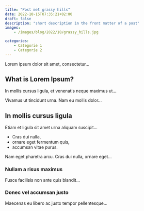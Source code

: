 ```yaml
---
title: "Post met grassy hills"
date: 2022-10-15T07:35:21+02:00
draft: false
description: "short description in the front matter of a post"
images:
    - /images/blog/2022/10/grassy_hills.jpg

categories:
    - Categorie 1
    - Categorie 2
---
```


Lorem ipsum dolor sit amet, consectetur...

## What is Lorem Ipsum?
In mollis cursus ligula, et venenatis neque maximus ut...

Vivamus ut tincidunt urna. Nam eu mollis dolor...

<!--more-->

## In mollis cursus ligula
Etiam et ligula sit amet urna aliquam suscipit...

- Cras dui nulla,
- ornare eget fermentum quis, 
- accumsan vitae purus.

Nam eget pharetra arcu. Cras dui nulla, ornare eget...

### Nullam a risus maximus
Fusce facilisis non ante quis blandit...

### Donec vel accumsan justo
Maecenas eu libero ac justo tempor pellentesque...